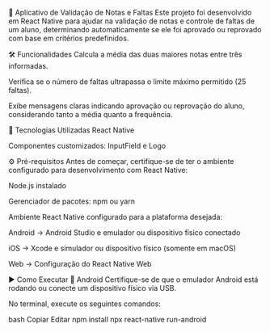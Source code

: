 📱 Aplicativo de Validação de Notas e Faltas
Este projeto foi desenvolvido em React Native para ajudar na validação de notas e controle de faltas de um aluno, determinando automaticamente se ele foi aprovado ou reprovado com base em critérios predefinidos.

🛠 Funcionalidades
Calcula a média das duas maiores notas entre três informadas.

Verifica se o número de faltas ultrapassa o limite máximo permitido (25 faltas).

Exibe mensagens claras indicando aprovação ou reprovação do aluno, considerando tanto a média quanto a frequência.

🚀 Tecnologias Utilizadas
React Native

Componentes customizados: InputField e Logo

⚙️ Pré-requisitos
Antes de começar, certifique-se de ter o ambiente configurado para desenvolvimento com React Native:

Node.js instalado

Gerenciador de pacotes: npm ou yarn

Ambiente React Native configurado para a plataforma desejada:

Android → Android Studio e emulador ou dispositivo físico conectado

iOS → Xcode e simulador ou dispositivo físico (somente em macOS)

Web → Configuração do React Native Web

▶️ Como Executar
📱 Android
Certifique-se de que o emulador Android está rodando ou conecte um dispositivo físico via USB.

No terminal, execute os seguintes comandos:

bash
Copiar
Editar
npm install
npx react-native run-android